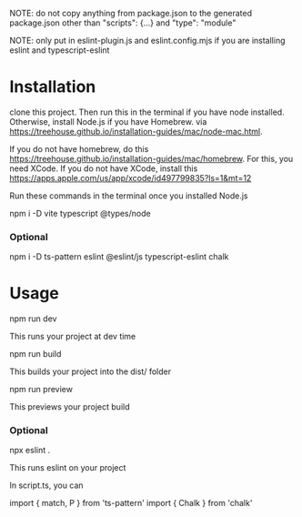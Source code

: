NOTE: do not copy anything from package.json to the generated package.json other than "scripts": {...} and "type": "module"

NOTE: only put in eslint-plugin.js and eslint.config.mjs if you are installing eslint and typescript-eslint

# Installation

clone this project. Then run this in the terminal if you have node installed. Otherwise, install Node.js if you have Homebrew. via https://treehouse.github.io/installation-guides/mac/node-mac.html.

If you do not have homebrew, do this https://treehouse.github.io/installation-guides/mac/homebrew. For this, you need XCode. If you do not have XCode, install this https://apps.apple.com/us/app/xcode/id497799835?ls=1&mt=12

 

Run these commands in the terminal once you installed Node.js

npm i -D vite typescript @types/node

### Optional

npm i -D ts-pattern eslint @eslint/js typescript-eslint chalk

# Usage

npm run dev

This runs your project at dev time

npm run build

This builds your project into the dist/ folder

npm run preview

This previews your project build

### Optional

npx eslint .

This runs eslint on your project

In script.ts, you can

import { match, P } from 'ts-pattern'
import { Chalk } from 'chalk'

